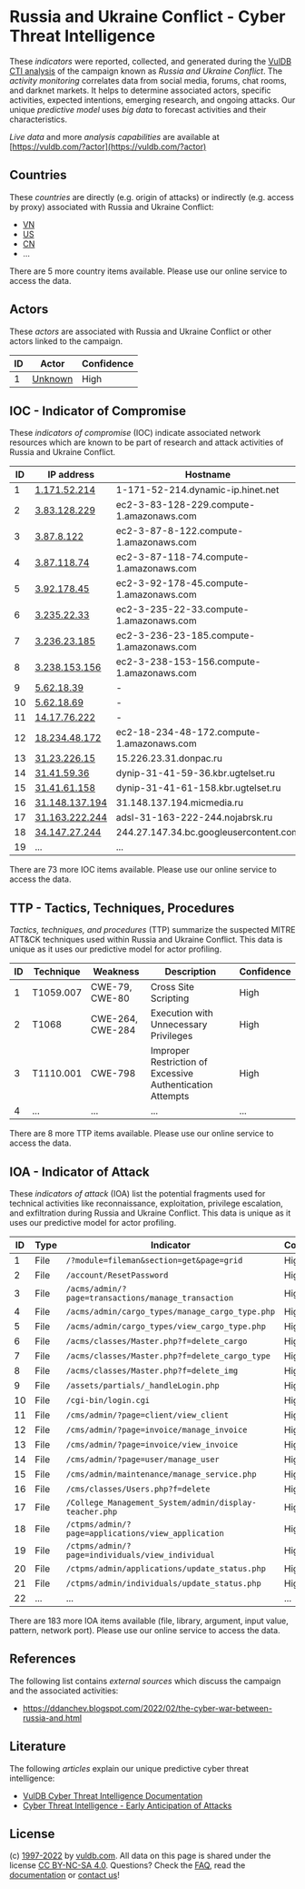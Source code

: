 # Russia and Ukraine Conflict - Cyber Threat Intelligence

These _indicators_ were reported, collected, and generated during the [VulDB CTI analysis](https://vuldb.com/?kb.cti) of the campaign known as _Russia and Ukraine Conflict_. The _activity monitoring_ correlates data from social media, forums, chat rooms, and darknet markets. It helps to determine associated actors, specific activities, expected intentions, emerging research, and ongoing attacks. Our unique _predictive model_ uses _big data_ to forecast activities and their characteristics.

_Live data_ and more _analysis capabilities_ are available at [https://vuldb.com/?actor](https://vuldb.com/?actor)

## Countries

These _countries_ are directly (e.g. origin of attacks) or indirectly (e.g. access by proxy) associated with Russia and Ukraine Conflict:

* [VN](https://vuldb.com/?country.vn)
* [US](https://vuldb.com/?country.us)
* [CN](https://vuldb.com/?country.cn)
* ...

There are 5 more country items available. Please use our online service to access the data.

## Actors

These _actors_ are associated with Russia and Ukraine Conflict or other actors linked to the campaign.

ID | Actor | Confidence
-- | ----- | ----------
1 | [Unknown](https://vuldb.com/?actor.unknown) | High

## IOC - Indicator of Compromise

These _indicators of compromise_ (IOC) indicate associated network resources which are known to be part of research and attack activities of Russia and Ukraine Conflict.

ID | IP address | Hostname | Actor | Confidence
-- | ---------- | -------- | ----- | ----------
1 | [1.171.52.214](https://vuldb.com/?ip.1.171.52.214) | 1-171-52-214.dynamic-ip.hinet.net | [Unknown](https://vuldb.com/?actor.unknown) | High
2 | [3.83.128.229](https://vuldb.com/?ip.3.83.128.229) | ec2-3-83-128-229.compute-1.amazonaws.com | [Unknown](https://vuldb.com/?actor.unknown) | Medium
3 | [3.87.8.122](https://vuldb.com/?ip.3.87.8.122) | ec2-3-87-8-122.compute-1.amazonaws.com | [Unknown](https://vuldb.com/?actor.unknown) | Medium
4 | [3.87.118.74](https://vuldb.com/?ip.3.87.118.74) | ec2-3-87-118-74.compute-1.amazonaws.com | [Unknown](https://vuldb.com/?actor.unknown) | Medium
5 | [3.92.178.45](https://vuldb.com/?ip.3.92.178.45) | ec2-3-92-178-45.compute-1.amazonaws.com | [Unknown](https://vuldb.com/?actor.unknown) | Medium
6 | [3.235.22.33](https://vuldb.com/?ip.3.235.22.33) | ec2-3-235-22-33.compute-1.amazonaws.com | [Unknown](https://vuldb.com/?actor.unknown) | Medium
7 | [3.236.23.185](https://vuldb.com/?ip.3.236.23.185) | ec2-3-236-23-185.compute-1.amazonaws.com | [Unknown](https://vuldb.com/?actor.unknown) | Medium
8 | [3.238.153.156](https://vuldb.com/?ip.3.238.153.156) | ec2-3-238-153-156.compute-1.amazonaws.com | [Unknown](https://vuldb.com/?actor.unknown) | Medium
9 | [5.62.18.39](https://vuldb.com/?ip.5.62.18.39) | - | [Unknown](https://vuldb.com/?actor.unknown) | High
10 | [5.62.18.69](https://vuldb.com/?ip.5.62.18.69) | - | [Unknown](https://vuldb.com/?actor.unknown) | High
11 | [14.17.76.222](https://vuldb.com/?ip.14.17.76.222) | - | [Unknown](https://vuldb.com/?actor.unknown) | High
12 | [18.234.48.172](https://vuldb.com/?ip.18.234.48.172) | ec2-18-234-48-172.compute-1.amazonaws.com | [Unknown](https://vuldb.com/?actor.unknown) | Medium
13 | [31.23.226.15](https://vuldb.com/?ip.31.23.226.15) | 15.226.23.31.donpac.ru | [Unknown](https://vuldb.com/?actor.unknown) | High
14 | [31.41.59.36](https://vuldb.com/?ip.31.41.59.36) | dynip-31-41-59-36.kbr.ugtelset.ru | [Unknown](https://vuldb.com/?actor.unknown) | High
15 | [31.41.61.158](https://vuldb.com/?ip.31.41.61.158) | dynip-31-41-61-158.kbr.ugtelset.ru | [Unknown](https://vuldb.com/?actor.unknown) | High
16 | [31.148.137.194](https://vuldb.com/?ip.31.148.137.194) | 31.148.137.194.micmedia.ru | [Unknown](https://vuldb.com/?actor.unknown) | High
17 | [31.163.222.244](https://vuldb.com/?ip.31.163.222.244) | adsl-31-163-222-244.nojabrsk.ru | [Unknown](https://vuldb.com/?actor.unknown) | High
18 | [34.147.27.244](https://vuldb.com/?ip.34.147.27.244) | 244.27.147.34.bc.googleusercontent.com | [Unknown](https://vuldb.com/?actor.unknown) | Medium
19 | ... | ... | ... | ...

There are 73 more IOC items available. Please use our online service to access the data.

## TTP - Tactics, Techniques, Procedures

_Tactics, techniques, and procedures_ (TTP) summarize the suspected MITRE ATT&CK techniques used within Russia and Ukraine Conflict. This data is unique as it uses our predictive model for actor profiling.

ID | Technique | Weakness | Description | Confidence
-- | --------- | -------- | ----------- | ----------
1 | T1059.007 | CWE-79, CWE-80 | Cross Site Scripting | High
2 | T1068 | CWE-264, CWE-284 | Execution with Unnecessary Privileges | High
3 | T1110.001 | CWE-798 | Improper Restriction of Excessive Authentication Attempts | High
4 | ... | ... | ... | ...

There are 8 more TTP items available. Please use our online service to access the data.

## IOA - Indicator of Attack

These _indicators of attack_ (IOA) list the potential fragments used for technical activities like reconnaissance, exploitation, privilege escalation, and exfiltration during Russia and Ukraine Conflict. This data is unique as it uses our predictive model for actor profiling.

ID | Type | Indicator | Confidence
-- | ---- | --------- | ----------
1 | File | `/?module=fileman&section=get&page=grid` | High
2 | File | `/account/ResetPassword` | High
3 | File | `/acms/admin/?page=transactions/manage_transaction` | High
4 | File | `/acms/admin/cargo_types/manage_cargo_type.php` | High
5 | File | `/acms/admin/cargo_types/view_cargo_type.php` | High
6 | File | `/acms/classes/Master.php?f=delete_cargo` | High
7 | File | `/acms/classes/Master.php?f=delete_cargo_type` | High
8 | File | `/acms/classes/Master.php?f=delete_img` | High
9 | File | `/assets/partials/_handleLogin.php` | High
10 | File | `/cgi-bin/login.cgi` | High
11 | File | `/cms/admin/?page=client/view_client` | High
12 | File | `/cms/admin/?page=invoice/manage_invoice` | High
13 | File | `/cms/admin/?page=invoice/view_invoice` | High
14 | File | `/cms/admin/?page=user/manage_user` | High
15 | File | `/cms/admin/maintenance/manage_service.php` | High
16 | File | `/cms/classes/Users.php?f=delete` | High
17 | File | `/College_Management_System/admin/display-teacher.php` | High
18 | File | `/ctpms/admin/?page=applications/view_application` | High
19 | File | `/ctpms/admin/?page=individuals/view_individual` | High
20 | File | `/ctpms/admin/applications/update_status.php` | High
21 | File | `/ctpms/admin/individuals/update_status.php` | High
22 | ... | ... | ...

There are 183 more IOA items available (file, library, argument, input value, pattern, network port). Please use our online service to access the data.

## References

The following list contains _external sources_ which discuss the campaign and the associated activities:

* https://ddanchev.blogspot.com/2022/02/the-cyber-war-between-russia-and.html

## Literature

The following _articles_ explain our unique predictive cyber threat intelligence:

* [VulDB Cyber Threat Intelligence Documentation](https://vuldb.com/?kb.cti)
* [Cyber Threat Intelligence - Early Anticipation of Attacks](https://www.scip.ch/en/?labs.20201022)

## License

(c) [1997-2022](https://vuldb.com/?kb.changelog) by [vuldb.com](https://vuldb.com/?kb.about). All data on this page is shared under the license [CC BY-NC-SA 4.0](https://creativecommons.org/licenses/by-nc-sa/4.0/). Questions? Check the [FAQ](https://vuldb.com/?kb.faq), read the [documentation](https://vuldb.com/?kb) or [contact us](https://vuldb.com/?contact)!
